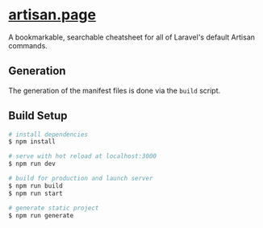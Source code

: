 # [artisan.page](https://artisan.page)

A bookmarkable, searchable cheatsheet for all of Laravel's default Artisan commands.

## Generation

The generation of the manifest files is done via the `build` script.

## Build Setup

```bash
# install dependencies
$ npm install

# serve with hot reload at localhost:3000
$ npm run dev

# build for production and launch server
$ npm run build
$ npm run start

# generate static project
$ npm run generate
```
